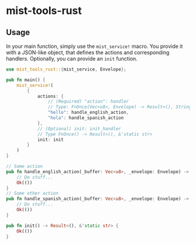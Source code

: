 # mist-tools-rust

## Usage

In your main function, simply use the `mist_service!` macro. You provide it with a JSON-like
object, that defines the actions and corresponding handlers.
Optionally, you can provide an `init` function.

```rust
use mist_tools_rust::{mist_service, Envelope};

pub fn main() {
    mist_service!(
        {
            actions: {
                // (Required) "action": handler
                // Type: FnOnce(Vec<u8>, Envelope) -> Result<(), String>
                "hello": handle_english_action,
                "hola": handle_spanish_action
            },
            // (Optional) init: init_handler
            // Type FnOnce() -> Result<(), &'static str>
            init: init
        }
    )
}

// Some action
pub fn handle_english_action(_buffer: Vec<u8>, _envelope: Envelope) -> Result<(), String> {
    // Do stuff...
    Ok(())
}
// Some other action
pub fn handle_spanish_action(_buffer: Vec<u8>, _envelope: Envelope) -> Result<(), String> {
    // Do stuff...
    Ok(())
}

pub fn init() -> Result<(), &'static str> {
    Ok(())
}
```
